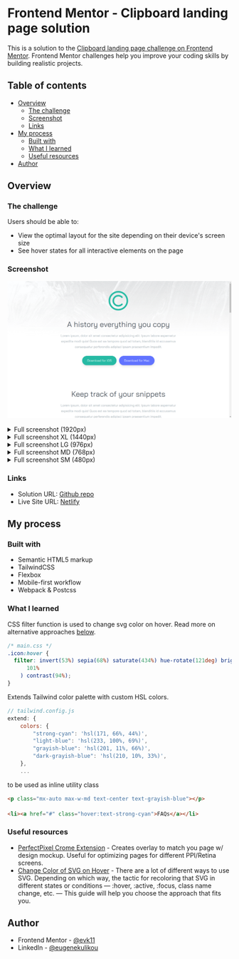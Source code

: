 # Frontend Mentor - Clipboard landing page solution

This is a solution to the [Clipboard landing page challenge on Frontend Mentor](https://www.frontendmentor.io/challenges/clipboard-landing-page-5cc9bccd6c4c91111378ecb9). Frontend Mentor challenges help you improve your coding skills by building realistic projects.

## Table of contents

- [Overview](#overview)
  - [The challenge](#the-challenge)
  - [Screenshot](#screenshot)
  - [Links](#links)
- [My process](#my-process)
  - [Built with](#built-with)
  - [What I learned](#what-i-learned)
  - [Useful resources](#useful-resources)
- [Author](#author)

## Overview

### The challenge

Users should be able to:

- View the optimal layout for the site depending on their device's screen size
- See hover states for all interactive elements on the page

### Screenshot

![](./screenshot.png)

<details>
  <summary>Full screenshot (1920px)</summary>
  
  ![](./screenshots/screenshot_full.png)
</details>

<details>
  <summary>Full screenshot XL (1440px)</summary>
  
  ![](./screenshots/screenshot_full_xl.png)
</details>

<details>
  <summary>Full screenshot LG (976px)</summary>
  
  ![](./screenshots/screenshot_full_lg.png)
</details>

<details>
  <summary>Full screenshot MD (768px)</summary>
  
  ![](./screenshots/screenshot_full_md.png)
</details>

<details>
  <summary>Full screenshot SM (480px)</summary>
  
  ![](./screenshots/screenshot_full_sm.png)
</details>

### Links

- Solution URL: [Github repo](https://github.com/evk11/simple-landing-tailwind)
- Live Site URL: [Netlify](https://animated-dragon-72d0ec.netlify.app/)

## My process

### Built with

- Semantic HTML5 markup
- TailwindCSS
- Flexbox
- Mobile-first workflow
- Webpack & Postcss

### What I learned

CSS filter function is used to change svg color on hover. Read more on alternative approaches [below](#useful-resources).

```css
/* main.css */
.icon:hover {
  filter: invert(53%) sepia(68%) saturate(434%) hue-rotate(121deg) brightness(
      101%
    ) contrast(94%);
}
```

Extends Tailwind color palette with custom HSL colors.

```js
// tailwind.config.js
extend: {
    colors: {
        "strong-cyan": 'hsl(171, 66%, 44%)',
        "light-blue": 'hsl(233, 100%, 69%)',
        "grayish-blue": 'hsl(201, 11%, 66%)',
        "dark-grayish-blue": 'hsl(210, 10%, 33%)',
    },
    ...
```

to be used as inline utility class

```html
<p class="mx-auto max-w-md text-center text-grayish-blue"></p>

<li><a href="#" class="hover:text-strong-cyan">FAQs</a></li>
```

### Useful resources

- [PerfectPixel Crome Extension](https://www.welldonecode.com/perfectpixel/) - Creates overlay to match you page w/ design mockup. Useful for optimizing pages for different PPI/Retina screens.
- [Change Color of SVG on Hover](https://css-tricks.com/change-color-of-svg-on-hover/) - There are a lot of different ways to use SVG. Depending on which way, the tactic for recoloring that SVG in different states or conditions — :hover, :active, :focus, class name change, etc. — This guide will help you choose the approach that fits you.

## Author

- Frontend Mentor - [@evk11](https://www.frontendmentor.io/profile/evk11)
- LinkedIn - [@eugenekulikou](https://www.linkedin.com/in/eugenekulikou/)
